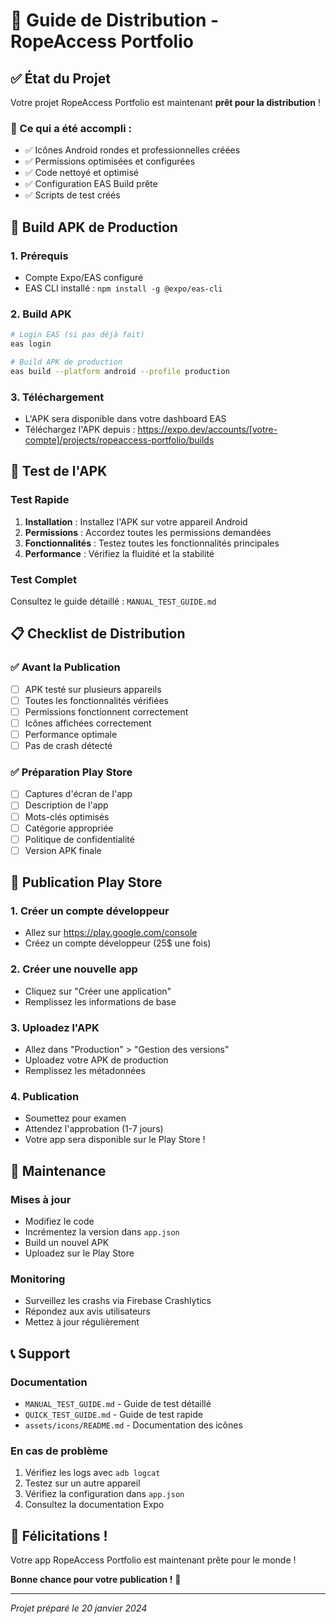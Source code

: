 # 🚀 Guide de Distribution - RopeAccess Portfolio

## ✅ État du Projet

Votre projet RopeAccess Portfolio est maintenant **prêt pour la distribution** !

### 🎯 Ce qui a été accompli :
- ✅ Icônes Android rondes et professionnelles créées
- ✅ Permissions optimisées et configurées
- ✅ Code nettoyé et optimisé
- ✅ Configuration EAS Build prête
- ✅ Scripts de test créés

## 📱 Build APK de Production

### 1. Prérequis
- Compte Expo/EAS configuré
- EAS CLI installé : `npm install -g @expo/eas-cli`

### 2. Build APK
```bash
# Login EAS (si pas déjà fait)
eas login

# Build APK de production
eas build --platform android --profile production
```

### 3. Téléchargement
- L'APK sera disponible dans votre dashboard EAS
- Téléchargez l'APK depuis : https://expo.dev/accounts/[votre-compte]/projects/ropeaccess-portfolio/builds

## 🧪 Test de l'APK

### Test Rapide
1. **Installation** : Installez l'APK sur votre appareil Android
2. **Permissions** : Accordez toutes les permissions demandées
3. **Fonctionnalités** : Testez toutes les fonctionnalités principales
4. **Performance** : Vérifiez la fluidité et la stabilité

### Test Complet
Consultez le guide détaillé : `MANUAL_TEST_GUIDE.md`

## 📋 Checklist de Distribution

### ✅ Avant la Publication
- [ ] APK testé sur plusieurs appareils
- [ ] Toutes les fonctionnalités vérifiées
- [ ] Permissions fonctionnent correctement
- [ ] Icônes affichées correctement
- [ ] Performance optimale
- [ ] Pas de crash détecté

### ✅ Préparation Play Store
- [ ] Captures d'écran de l'app
- [ ] Description de l'app
- [ ] Mots-clés optimisés
- [ ] Catégorie appropriée
- [ ] Politique de confidentialité
- [ ] Version APK finale

## 🎯 Publication Play Store

### 1. Créer un compte développeur
- Allez sur https://play.google.com/console
- Créez un compte développeur (25$ une fois)

### 2. Créer une nouvelle app
- Cliquez sur "Créer une application"
- Remplissez les informations de base

### 3. Uploadez l'APK
- Allez dans "Production" > "Gestion des versions"
- Uploadez votre APK de production
- Remplissez les métadonnées

### 4. Publication
- Soumettez pour examen
- Attendez l'approbation (1-7 jours)
- Votre app sera disponible sur le Play Store !

## 🔧 Maintenance

### Mises à jour
- Modifiez le code
- Incrémentez la version dans `app.json`
- Build un nouvel APK
- Uploadez sur le Play Store

### Monitoring
- Surveillez les crashs via Firebase Crashlytics
- Répondez aux avis utilisateurs
- Mettez à jour régulièrement

## 📞 Support

### Documentation
- `MANUAL_TEST_GUIDE.md` - Guide de test détaillé
- `QUICK_TEST_GUIDE.md` - Guide de test rapide
- `assets/icons/README.md` - Documentation des icônes

### En cas de problème
1. Vérifiez les logs avec `adb logcat`
2. Testez sur un autre appareil
3. Vérifiez la configuration dans `app.json`
4. Consultez la documentation Expo

## 🎉 Félicitations !

Votre app RopeAccess Portfolio est maintenant prête pour le monde ! 

**Bonne chance pour votre publication !** 🚀

---

*Projet préparé le 20 janvier 2024*
